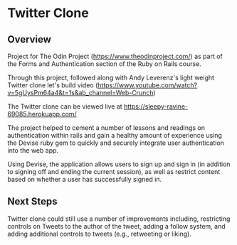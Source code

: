 # Twitter Clone

## Overview

Project for The Odin Project (https://www.theodinproject.com/) as part of the Forms and Authentication section of the Ruby on Rails course.

Through this project, followed along with Andy Leverenz's light weight Twitter clone let's build video (https://www.youtube.com/watch?v=5gUysPm64a4&t=1s&ab_channel=Web-Crunch)

The Twitter clone can be viewed live at https://sleepy-ravine-69085.herokuapp.com/

The project helped to cement a number of lessons and readings on authentication within rails and gain a healthy amount of experience using the Devise ruby gem to quickly and securely integrate user authentication into the web app.

Using Devise, the application allows users to sign up and sign in (in addition to signing off and ending the current session), as well as restrict content based on whether a user has successfully signed in.

## Next Steps

Twitter clone could still use a number of improvements including, restricting controls on Tweets to the author of the tweet, adding a follow system, and adding additional controls to tweets (e.g., retweeting or liking).
